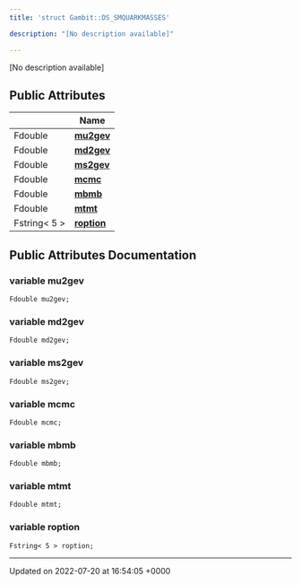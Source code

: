 ```yaml
---
title: 'struct Gambit::DS_SMQUARKMASSES'

description: "[No description available]"

---
```









[No description available]

## Public Attributes

|                | Name           |
| -------------- | -------------- |
| Fdouble | **[mu2gev](/documentation/code/classes/structgambit_1_1ds__smquarkmasses/#variable-mu2gev)**  |
| Fdouble | **[md2gev](/documentation/code/classes/structgambit_1_1ds__smquarkmasses/#variable-md2gev)**  |
| Fdouble | **[ms2gev](/documentation/code/classes/structgambit_1_1ds__smquarkmasses/#variable-ms2gev)**  |
| Fdouble | **[mcmc](/documentation/code/classes/structgambit_1_1ds__smquarkmasses/#variable-mcmc)**  |
| Fdouble | **[mbmb](/documentation/code/classes/structgambit_1_1ds__smquarkmasses/#variable-mbmb)**  |
| Fdouble | **[mtmt](/documentation/code/classes/structgambit_1_1ds__smquarkmasses/#variable-mtmt)**  |
| Fstring< 5 > | **[roption](/documentation/code/classes/structgambit_1_1ds__smquarkmasses/#variable-roption)**  |

## Public Attributes Documentation

### variable mu2gev

```
Fdouble mu2gev;
```


### variable md2gev

```
Fdouble md2gev;
```


### variable ms2gev

```
Fdouble ms2gev;
```


### variable mcmc

```
Fdouble mcmc;
```


### variable mbmb

```
Fdouble mbmb;
```


### variable mtmt

```
Fdouble mtmt;
```


### variable roption

```
Fstring< 5 > roption;
```


-------------------------------

Updated on 2022-07-20 at 16:54:05 +0000
